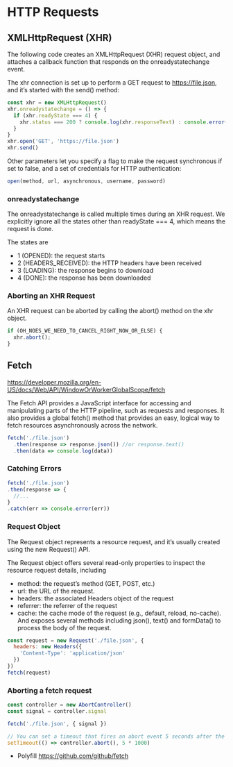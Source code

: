 # HTTP Requests

## XMLHttpRequest (XHR)

The following code creates an XMLHttpRequest (XHR) request object, and attaches a callback function that responds on the onreadystatechange event.

The xhr connection is set up to perform a GET request to https://file.json, and it’s started with the send() method:



```javascript
const xhr = new XMLHttpRequest()
xhr.onreadystatechange = () => {
  if (xhr.readyState === 4) {
    xhr.status === 200 ? console.log(xhr.responseText) : console.error('error')
  }
}
xhr.open('GET', 'https://file.json')
xhr.send()
```

Other parameters let you specify a flag to make the request synchronous if set to false, and a set of credentials for HTTP authentication:
```javascript
open(method, url, asynchronous, username, password)
```

### onreadystatechange
The onreadystatechange is called multiple times during an XHR request. We explicitly ignore all the states other than readyState === 4, which means the request is done.

The states are
- 1 (OPENED): the request starts
- 2 (HEADERS_RECEIVED): the HTTP headers have been received
- 3 (LOADING): the response begins to download
- 4 (DONE): the response has been downloaded


### Aborting an XHR Request
An XHR request can be aborted by calling the abort() method on the xhr object.

```javascript
if (OH_NOES_WE_NEED_TO_CANCEL_RIGHT_NOW_OR_ELSE) {
  xhr.abort();
}
```

## Fetch
https://developer.mozilla.org/en-US/docs/Web/API/WindowOrWorkerGlobalScope/fetch

The Fetch API provides a JavaScript interface for accessing and manipulating parts of the HTTP pipeline, such as requests and responses. It also provides a global fetch() method that provides an easy, logical way to fetch resources asynchronously across the network.

```javascript
fetch('./file.json')
  .then(response => response.json()) //or response.text()
  .then(data => console.log(data))
```

### Catching Errors

```javascript
fetch('./file.json')
.then(response => {
  //...
}
.catch(err => console.error(err))
```


### Request Object
The Request object represents a resource request, and it’s usually created using the new Request() API.

The Request object offers several read-only properties to inspect the resource request details, including

- method: the request’s method (GET, POST, etc.)
- url: the URL of the request.
- headers: the associated Headers object of the request
- referrer: the referrer of the request
- cache: the cache mode of the request (e.g., default, reload, no-cache).
And exposes several methods including json(), text() and formData() to process the body of the request.

```javascript
const request = new Request('./file.json', {
  headers: new Headers({
    'Content-Type': 'application/json'
  })
})
fetch(request)
```

### Aborting a fetch request
```javascript
const controller = new AbortController()
const signal = controller.signal

fetch('./file.json', { signal })

// You can set a timeout that fires an abort event 5 seconds after the fetch request has started, to cancel it:
setTimeout(() => controller.abort(), 5 * 1000)
```

- Polyfill
https://github.com/github/fetch


```javascript

```
